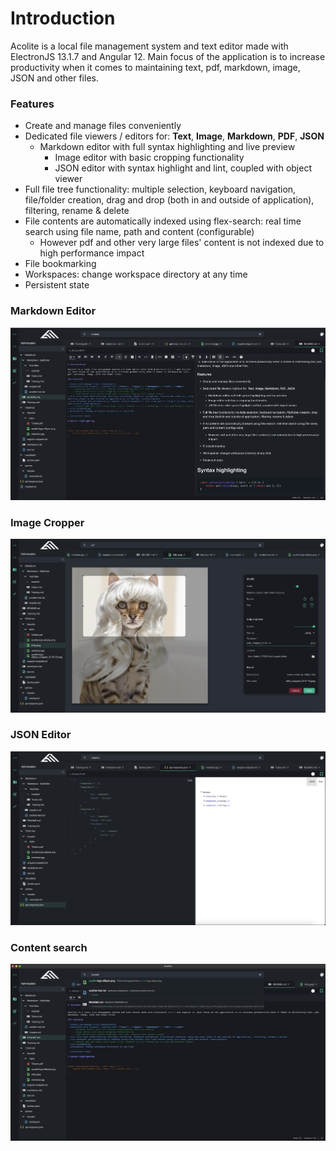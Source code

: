 # Introduction

Acolite is a local file management system and text editor made with ElectronJS 13.1.7 and Angular 12. Main focus of the application is to increase productivity when it comes to maintaining text, pdf, markdown, image, JSON and other files.

### Features

- Create and manage files conveniently
- Dedicated file viewers / editors for: **Text**, **Image**, **Markdown**, **PDF**, **JSON**
  - Markdown editor with full syntax highlighting and live preview
    - Image editor with basic cropping functionality
    - JSON editor with syntax highlight and lint, coupled with object viewer
- Full file tree functionality: multiple selection, keyboard navigation, file/folder creation, drag and drop (both in and outside of application), filtering, rename & delete
- File contents are automatically indexed using flex-search: real time search using file name, path and content (configurable)
  - However pdf and other very large files' content is not indexed due to high performance impact
- File bookmarking
- Workspaces: change workspace directory at any time
- Persistent state

### Markdown Editor

![Alt text](/samples/markdown_sample.png?raw=true 'Markdown')

### Image Cropper

![Alt text](/samples/image_cropper_sample.png?raw=true 'Image cropper')

### JSON Editor

![Alt text](/samples/json_sample.png?raw=true 'JSON Editor')

### Content search

![Alt text](/samples/search.png?raw=true 'Search')
